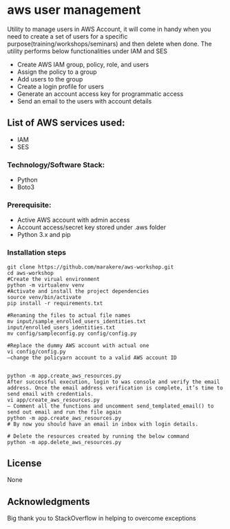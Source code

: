 # aws user management

Utility to manage users in AWS Account, it will come in handy when you need to create a set of users for a specific purpose(training/workshops/seminars) and then delete when done.
The utility performs below functionalities under IAM and SES
- Create AWS IAM group, policy, role, and users
- Assign the policy to a group
- Add users to the group
- Create a login profile for users
- Generate an account access key for programmatic access 
- Send an email to the users with account details

## List of AWS services used:
- IAM
- SES

### Technology/Software Stack:
- Python
- Boto3

### Prerequisite:
- Active AWS account with admin access
- Account access/secret key stored under .aws folder
- Python 3.x and pip

### Installation steps
```
git clone https://github.com/marakere/aws-workshop.git
cd aws-workshop
#Create the virual environment
python -m virtualenv venv
#Activate and install the project dependencies
source venv/bin/activate
pip install -r requirements.txt

#Renaming the files to actual file names 
mv input/sample_enrolled_users_identities.txt input/enrolled_users_identities.txt
mv config/sampleconfig.py config/config.py

#Replace the dummy AWS account with actual one
vi config/config.py
—change the policyarn account to a valid AWS account ID


python -m app.create_aws_resources.py
After successful execution, login to was console and verify the email address. Once the email address verification is complete, it’s time to send email with credentials.
vi app/create_aws_resources.py
— Comment all the functions and uncomment send_templated_email() to send out email and run the file again
python -m app.create_aws_resources.py
# By now you should have an email in inbox with login details. 

# Delete the resources created by running the below command
python -m app.delete_aws_resources.py
```

## License
None


## Acknowledgments
Big thank you to StackOverflow in helping to overcome exceptions